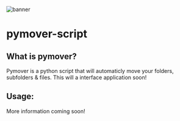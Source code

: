 ![banner](https://i.imgur.com/5boDwK0.png)
# pymover-script

## What is pymover?
Pymover is a python script that will automaticly move your folders, subfolders & files. This will a interface application soon!

## Usage:
More information coming soon!

